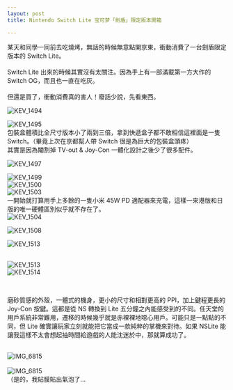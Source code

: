 ```yaml
---
layout: post
title: Nintendo Switch Lite 宝可梦「劍盾」限定版本開箱

---
```


某天和同學一同前去吃燒烤，無話的時候無意點開京東，衝動消費了一台劍盾限定版本的 Switch Lite。<br><br>Switch Lite 出來的時候其實沒有太關注。因為手上有一部滿載第一方大作的 Switch OG，而且也一直在吃灰。<br><br>但還是買了，衝動消費真的害人！廢話少說，先看東西。<br>

<!--excerpt-->

![KEV_1494](https://tva1.sinaimg.cn/large/006y8mN6gy1g8ql83xriej319b0u04qx.jpg)<br>

![KEV_1495](https://tva1.sinaimg.cn/large/006y8mN6gy1g8qlmos397j319a0u0b2i.jpg)<br>包裝盒體積比全尺寸版本小了兩到三倍，拿到快遞盒子都不敢相信這裡面是一隻 Switch。（畢竟上次在京都幫人帶 Switch 很是為巨大的包裝盒頭疼）<br>其實是因為閹割掉 TV-out & Joy-Con 一體化設計之後少了很多配件。<br>

![KEV_1497](https://tva1.sinaimg.cn/large/006y8mN6gy1g8qlarpqr0j319b0u0x6z.jpg)<br>

![KEV_1499](https://tva1.sinaimg.cn/large/006y8mN6gy1g8qlb5qfa3j319b0u07wr.jpg)<br>![KEV_1500](https://tva1.sinaimg.cn/large/006y8mN6gy1g8qlp0so0wj319b0u01l5.jpg)<br>![KEV_1503](https://tva1.sinaimg.cn/large/006y8mN6gy1g8qlplvexhj319b0u04qw.jpg)<br>一開始就打算用手上多餘的一隻小米 45W PD 適配器來充電，這樣一來港版和日版的唯一硬體區別似乎就不存在了。<br>![KEV_1504](https://tva1.sinaimg.cn/large/006y8mN6gy1g8qlpzh6qoj319b0u07wq.jpg)<br>

![KEV_1508](https://tva1.sinaimg.cn/large/006y8mN6gy1g8qlqd1as4j319a0u0u14.jpg) <br>

![KEV_1513](https://tva1.sinaimg.cn/large/006y8mN6gy1g8qlqnqfv8j319a0u0u14.jpg)

<br>![KEV_1513](https://tva1.sinaimg.cn/large/006y8mN6gy1g8qlqsay7gj319b0u04qx.jpg)<br> ![KEV_1514](https://tva1.sinaimg.cn/large/006y8mN6gy1g8qlrb828cj319b0u0he2.jpg)

<br>

磨砂質感的外殼，一體式的機身，更小的尺寸和相對更高的 PPI，加上鍵程更長的 Joy-Con 按鍵。這都是從 NS 轉換到 Lite 五分鐘之內能感受到的不同。任天堂的用戶系統非常難用，遷移的時候幾乎就是赤裸裸地噁心用戶。可能只是一點點的不同，但 Lite 確實讓玩家立刻就能把它當成一款純粹的掌機來對待。如果 NSLite 能讓我這樣不太會想起抽時間給遊戲的人能沈迷於中，那就算成功了。<br><br>

![IMG_6815](https://tva1.sinaimg.cn/large/006y8mN6gy1g8qlrm3a14j319b0u0he2.jpg)<br><br>![IMG_6815](https://tva1.sinaimg.cn/large/006y8mN6gy1g8qlw5cz9qj31400u0hdz.jpg)<br>（是的，我貼膜貼出氣泡了...
